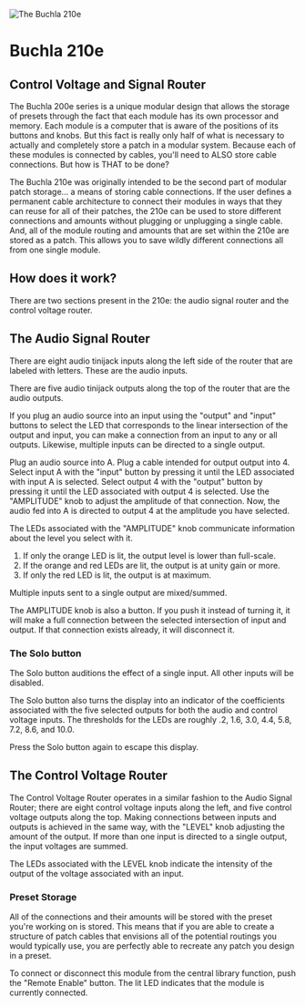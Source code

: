 ![The Buchla 210e](/docs/static/img/200e/210.jpg "The Buchla 210e")

# Buchla 210e
## Control Voltage and Signal Router

 The Buchla 200e series is a unique modular design that allows the storage of presets through the fact that each module has its own processor and memory. Each module is a computer that is aware of the positions of its buttons and knobs. But this fact is really only half of what is necessary to actually and completely store a patch in a modular system. Because each of these modules is connected by cables, you'll need to ALSO store cable connections. But how is THAT to be done?

 The Buchla 210e was originally intended to be the second part of modular patch storage… a means of storing cable connections. If the user defines a permanent cable architecture to connect their modules in ways that they can reuse for all of their patches, the 210e can be used to store different connections and amounts without plugging or unplugging a single cable. And, all of the module routing and amounts that are set within the 210e are stored as a patch. This allows you to save wildly different connections all from one single module.

## How does it work?

 There are two sections present in the 210e: the audio signal router and the control voltage router.

## The Audio Signal Router

 There are eight audio tinijack inputs along the left side of the router that are labeled with letters. These are the audio inputs.

 There are five audio tinijack outputs along the top of the router that are the audio outputs.

 If you plug an audio source into an input using the "output" and "input" buttons to select the LED that corresponds to the linear intersection of the output and input, you can make a connection from an input to any or all outputs. Likewise, multiple inputs can be directed to a single output.

 Plug an audio source into A.
 Plug a cable intended for output output into 4.
 Select input A with the "input" button by pressing it until the LED associated with input A is selected.
 Select output 4 with the "output" button by pressing it until the LED associated with output 4 is selected.
 Use the "AMPLITUDE" knob to adjust the amplitude of that connection.
 Now, the audio fed into A is directed to output 4 at the amplitude you have selected.

 The LEDs associated with the "AMPLITUDE" knob communicate information about the level you select with it.
 1. If only the orange LED is lit, the output level is lower than full-scale.
 2. If the orange and red LEDs are lit, the output is at unity gain or more.
 3. If only the red LED is lit, the output is at maximum.

 Multiple inputs sent to a single output are mixed/summed.

 The AMPLITUDE knob is also a button. If you push it instead of turning it, it will make a full connection between the selected intersection of input and output. If that connection exists already, it will disconnect it.

### The Solo button

 The Solo button auditions the effect of a single input. All other inputs will be disabled.

 The Solo button also turns the display into an indicator of the coefficients associated with the five selected outputs for both the audio and control voltage inputs. The thresholds for the LEDs are roughly .2, 1.6, 3.0, 4.4, 5.8, 7.2, 8.6, and 10.0.

 Press the Solo button again to escape this display.

## The Control Voltage Router

 The Control Voltage Router operates in a similar fashion to the Audio Signal Router; there are eight control voltage inputs along the left, and five control voltage outputs along the top. Making connections between inputs and outputs is achieved in the same way, with the "LEVEL" knob adjusting the amount of the output. If more than one input is directed to a single output, the input voltages are summed.

 The LEDs associated with the LEVEL knob indicate the intensity of the output of the voltage associated with an input.

### Preset Storage

 All of the connections and their amounts will be stored with the preset you're working on is stored. This means that if you are able to create a structure of patch cables that envisions all of the potential routings you would typically use, you are perfectly able to recreate any patch you design in a preset.

 To connect or disconnect this module from the central library function, push the "Remote Enable" button. The lit LED indicates that the module is currently connected.
